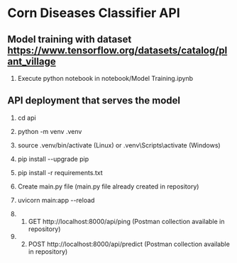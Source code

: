 # Corn Diseases Classifier API

## Model training with dataset https://www.tensorflow.org/datasets/catalog/plant_village

1. Execute python notebook in notebook/Model Training.ipynb 

## API deployment that serves the model

1. cd api

2. python -m venv .venv

3. source .venv/bin/activate (Linux) or .venv\Scripts\activate (Windows) 

4. pip install --upgrade pip

5. pip install -r requirements.txt

6. Create main.py file (main.py file already created in repository)

7. uvicorn main:app --reload 

8. 1. GET http://localhost:8000/api/ping (Postman collection available in repository)

8. 2. POST http://localhost:8000/api/predict (Postman collection available in repository)